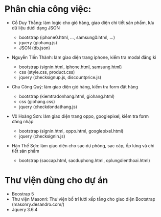 # Phân chia công việc:

- Cồ Duy Thắng: làm logic cho giỏ hàng, giao diện chi tiết sản phẩm, lưu dữ liệu dưới dạng JSON
    - bootstrap (iphone0.html, ..., samsung0.html, ...)
    - jquery (giohang.js)
    - JSON (db.json)

- Nguyễn Tiến Thành: làm giao diện trang iphone, kiểm tra modal đăng kí
    - bootstrap (signin.html, iphone.html, samsung.html)
    - css (style.css, product.css)
    - jquery (checksignup.js, discountprice.js)

- Chu Công Quý: làm giao diện giỏ hàng, kiểm tra form đặt hàng
    - bootstrap (kiemtradonhang.html, giohang.html)
    - css (giohang.css) 
    - jquery (checkdondathang.js)

- Võ Hoàng Sơn: làm giao diện trang oppo, googlepixel, kiểm tra form đăng nhập
    - bootstrap (signin.html, oppo.html, googlepixel.html)
    - jquery (checksignin.js)

- Hàn Thế Sơn: làm giao diện cho sạc dự phòng, sạc cáp, ốp lưng và chi tiết sản phẩm
    - bootstrap (saccap.html, sacduphong.html, oplungdienthoai.html)

# Thư viện dùng cho dự án
- Boostrap 5
- Thư viện Masonri: Thư viện bố trí lưới xếp tầng cho giao diện Bootstrap (masonry.desandro.com/)
- Jquery 3.6.4